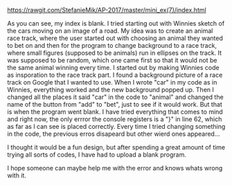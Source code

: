 https://rawgit.com/StefanieMik/AP-2017/master/mini_ex(7)/index.html

As you can see, my index is blank. I tried starting out with Winnies sketch of the cars moving on an image of a road. My idea was to create an animal race track, where the user started out with choosing an animal they wanted to bet on and then for the program to change background to a race track, where small figures (supposed to be animals) run in ellipses on the track. It was supposed to be random, which one came first so that it would not be the same animal winning every time. 
I started out by making Winnies code as insporation to the race track part. I found a background picture of a race track on Google that I wanted to use. When I wrote "car" in my code as in Winnies, everything worked and the new background popped up. Then I changed all the places it said "car" in the code to "animal" and changed the name of the button from "add" to "bet", just to see if it would work. But that is when the program went blank. I have tried everything that comes to mind and right now, the only errror the console registers is a "}" in line 62, which as far as I can see is placed correctly. Every time I tried changing something in the code, the previous erros disapeard but other wierd ones appeared... 

I thought it would be a fun design, but after spending a great amount of time trying all sorts of codes, I have had to upload a blank program. 

I hope someone can maybe help me with the error and knows whats wrong with it. 

